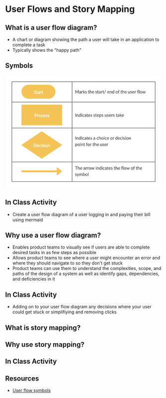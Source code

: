 # User Flows and Story Mapping

## What is a user flow diagram?
* A chart or diagram showing the path a user will take in an application to complete a task
* Typically shows the "happy path"

## Symbols
![User Flow Diagram Symbols](User-Flow-Diagram-Symbols.png)

## In Class Activity
* Create a user flow diagram of a user logging in and paying their bill using mermaid

## Why use a user flow diagram?
* Enables product teams to visually see if users are able to complete desired tasks in as few steps as possible
* Allows product teams to see where a user might encounter an error and where they should navigate to so they don't get stuck
* Product teams can use them to understand the complexities, scope, and paths of the design of a system as well as identify gaps, dependencies, and deficiencies in it
  
## In Class Activity
* Adding on to your user flow diagram any decisions where your user could get stuck or simplifiying and removing clicks

## What is story mapping?


## Why use story mapping?




## In Class Activity


## Resources
* [User flow symbols](https://creately.com/blog/diagrams/user-flow-diagram/)

